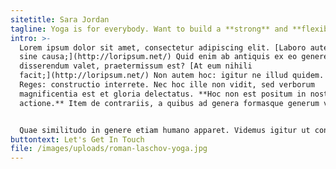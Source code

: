 ```yaml
---
sitetitle: Sara Jordan
tagline: Yoga is for everybody. Want to build a **strong** and **flexible** body?
intro: >-
  Lorem ipsum dolor sit amet, consectetur adipiscing elit. [Laboro autem non
  sine causa;](http://loripsum.net/) Quid enim ab antiquis ex eo genere, quod ad
  disserendum valet, praetermissum est? [At eum nihili
  facit;](http://loripsum.net/) Non autem hoc: igitur ne illud quidem. Duo
  Reges: constructio interrete. Nec hoc ille non vidit, sed verborum
  magnificentia est et gloria delectatus. **Hoc non est positum in nostra
  actione.** Item de contrariis, a quibus ad genera formasque generum venerunt.


  Quae similitudo in genere etiam humano apparet. Videmus igitur ut conquiescere ne infantes quidem possint. Ad eos igitur converte te, quaeso. Atqui reperies, inquit, in hoc quidem pertinacem; Fatebuntur Stoici haec omnia dicta esse praeclare, neque eam causam Zenoni desciscendi fuisse. *Ego vero isti, inquam, permitto.* **Quod quidem nobis non saepe contingit.** Ut placet, inquit, etsi enim illud erat aptius, aequum cuique concedere. [Ea possunt paria non esse.](http://loripsum.net/) Nunc vero a primo quidem mirabiliter occulta natura est nec perspici nec cognosci potest. Solum praeterea formosum, solum liberum, solum civem, stultost; Iis igitur est difficilius satis facere, qui se Latina scripta dicunt contemnere.
buttontext: Let's Get In Touch
file: /images/uploads/roman-laschov-yoga.jpg
---
```

